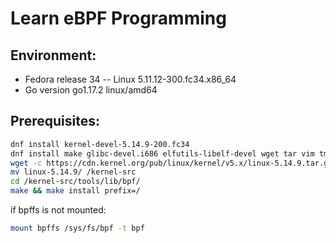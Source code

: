 # Learn eBPF Programming

## Environment:
  - Fedora release 34 -- Linux 5.11.12-300.fc34.x86_64
  - Go version go1.17.2 linux/amd64

## Prerequisites:
```bash
dnf install kernel-devel-5.14.9-200.fc34
dnf install make glibc-devel.i686 elfutils-libelf-devel wget tar vim tmux jq systemtap-sdt-devel clang bcc bcc-devel strace git
wget -c https://cdn.kernel.org/pub/linux/kernel/v5.x/linux-5.14.9.tar.gz -O - | tar -xz
mv linux-5.14.9/ /kernel-src
cd /kernel-src/tools/lib/bpf/
make && make install prefix=/
```

if bpffs is not mounted: 
```bash
mount bpffs /sys/fs/bpf -t bpf
```
